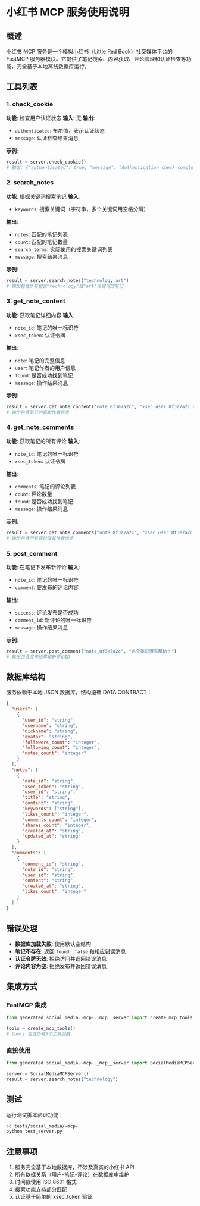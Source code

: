 # 小红书 MCP 服务使用说明

## 概述

小红书 MCP 服务是一个模拟小红书（Little Red Book）社交媒体平台的 FastMCP 服务器模块。它提供了笔记搜索、内容获取、评论管理和认证检查等功能，完全基于本地离线数据库运行。

## 工具列表

### 1. check_cookie
**功能**: 检查用户认证状态
**输入**: 无
**输出**: 
- `authenticated`: 布尔值，表示认证状态
- `message`: 认证检查结果消息

**示例**:
```python
result = server.check_cookie()
# 输出: {"authenticated": true, "message": "Authentication check completed"}
```

### 2. search_notes
**功能**: 根据关键词搜索笔记
**输入**: 
- `keywords`: 搜索关键词（字符串，多个关键词用空格分隔）

**输出**:
- `notes`: 匹配的笔记列表
- `count`: 匹配的笔记数量
- `search_terms`: 实际使用的搜索关键词列表
- `message`: 搜索结果消息

**示例**:
```python
result = server.search_notes("technology art")
# 输出包含所有包含"technology"或"art"关键词的笔记
```

### 3. get_note_content
**功能**: 获取笔记详细内容
**输入**:
- `note_id`: 笔记的唯一标识符
- `xsec_token`: 认证令牌

**输出**:
- `note`: 笔记的完整信息
- `user`: 笔记作者的用户信息
- `found`: 是否成功找到笔记
- `message`: 操作结果消息

**示例**:
```python
result = server.get_note_content("note_8f3e7a2c", "xsec_user_8f3e7a2c_a1b2c3")
# 输出包含笔记内容和作者信息
```

### 4. get_note_comments
**功能**: 获取笔记的所有评论
**输入**:
- `note_id`: 笔记的唯一标识符
- `xsec_token`: 认证令牌

**输出**:
- `comments`: 笔记的评论列表
- `count`: 评论数量
- `found`: 是否成功找到笔记
- `message`: 操作结果消息

**示例**:
```python
result = server.get_note_comments("note_8f3e7a2c", "xsec_user_8f3e7a2c_a1b2c3")
# 输出包含所有评论及其作者信息
```

### 5. post_comment
**功能**: 在笔记下发布新评论
**输入**:
- `note_id`: 笔记的唯一标识符
- `comment`: 要发布的评论内容

**输出**:
- `success`: 评论发布是否成功
- `comment_id`: 新评论的唯一标识符
- `message`: 操作结果消息

**示例**:
```python
result = server.post_comment("note_8f3e7a2c", "这个笔记很有帮助！")
# 输出包含发布结果和新评论ID
```

## 数据库结构

服务依赖于本地 JSON 数据库，结构遵循 DATA CONTRACT：

```json
{
  "users": [
    {
      "user_id": "string",
      "username": "string", 
      "nickname": "string",
      "avatar": "string",
      "followers_count": "integer",
      "following_count": "integer",
      "notes_count": "integer"
    }
  ],
  "notes": [
    {
      "note_id": "string",
      "xsec_token": "string",
      "user_id": "string",
      "title": "string",
      "content": "string",
      "keywords": ["string"],
      "likes_count": "integer",
      "comments_count": "integer",
      "shares_count": "integer",
      "created_at": "string",
      "updated_at": "string"
    }
  ],
  "comments": [
    {
      "comment_id": "string",
      "note_id": "string",
      "user_id": "string",
      "content": "string",
      "created_at": "string",
      "likes_count": "integer"
    }
  ]
}
```

## 错误处理

- **数据库加载失败**: 使用默认空结构
- **笔记不存在**: 返回 `found: false` 和相应错误消息
- **认证令牌无效**: 拒绝访问并返回错误消息
- **评论内容为空**: 拒绝发布并返回错误消息

## 集成方式

### FastMCP 集成
```python
from generated.social_media.-mcp-._mcp__server import create_mcp_tools

tools = create_mcp_tools()
# tools 包含所有5个工具函数
```

### 直接使用
```python
from generated.social_media.-mcp-._mcp__server import SocialMediaMCPServer

server = SocialMediaMCPServer()
result = server.search_notes("technology")
```

## 测试

运行测试脚本验证功能：
```bash
cd tests/social_media/-mcp-
python test_server.py
```

## 注意事项

1. 服务完全基于本地数据库，不涉及真实的小红书 API
2. 所有数据关系（用户-笔记-评论）在数据库中维护
3. 时间戳使用 ISO 8601 格式
4. 搜索功能支持部分匹配
5. 认证基于简单的 xsec_token 验证